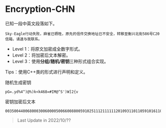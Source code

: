 # Encryption-CHN

已知一段中英文段落如下。

```
Sky-Eagle行动失败，麻雀已牺牲，原先的信件交换地址已不安全，转移至衡兴北街586号C20信箱，请速与我联系。
```

- Level 1：将原文加密成全数字形式。
- Level 2：将加密后文本解密。
- Level 3：使用**分组/随机/密钥**三种形式组合实现。

Tips：使用C++类的形式进行声明和定义。

随机生成密钥

```
pG=.yd%4^)@%)k<k468=#IM@^S')W]2{v
```

密钥加密后文本

```
00350044006800030060000500660088005910251112111111201093110110591016110711081003105211131005111011131097103710301083100011021087103710651127111810181073109510971054102911081005109610981067102210341026102511181120111510071117102110031007101411271121110310241068104811101119100810971054103910150001010200311006103001060089001210911015100710361096111911121088111711211126105010271121109811001074106110471026
```

> Last Update in 2022/10/??